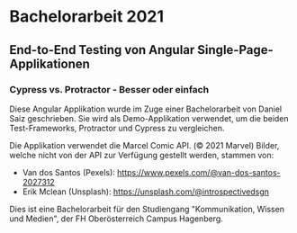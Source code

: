 # Bachelorarbeit 2021
## End-to-End Testing von Angular Single-Page-Applikationen
### Cypress vs. Protractor - Besser oder einfach

Diese Angular Applikation wurde im Zuge einer Bachelorarbeit von Daniel Saiz geschrieben.
Sie wird als Demo-Applikation verwendet, um die beiden Test-Frameworks, Protractor und Cypress zu vergleichen.

Die Applikation verwendet die Marcel Comic API. (© 2021 Marvel)
Bilder, welche nicht von der API zur Verfügung gestellt werden, stammen von:

 - Van dos Santos (Pexels): https://www.pexels.com/@van-dos-santos-2027312
 - Erik Mclean (Unsplash): https://unsplash.com/@introspectivedsgn

Dies ist eine Bachelorarbeit für den Studiengang "Kommunikation, Wissen und Medien", der FH Oberösterreich Campus Hagenberg.
